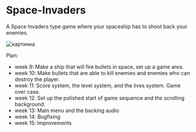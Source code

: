 # Space-Invaders

A Space Invaders type game where your spaceship has to shoot back your enemies.

![картинка](https://drive.google.com/file/d/0B6-CktHgK2RFMXdsRTd5Y3pHUTA/preview
)

Plan:

  - week 9: Make a ship that will fire bullets in space, set up a game area.
  - week 10: Make bullets that are able to kill enemies and enemies who can destroy the player.
  - week 11: Score system, the level system, and the lives system. Game over case.
  - week 12: Set up the polished start of game sequence and the scrolling background.
  - week 13: Main menu and the backing audio
  - week 14: Bugfixing
  - week 15: Improvements
